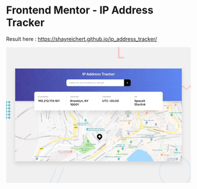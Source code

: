 # Frontend Mentor - IP Address Tracker

Result here : https://shayreichert.github.io/ip_address_tracker/

![Design preview for the IP Address Tracker coding challenge](./images/desktop-preview.jpg)
